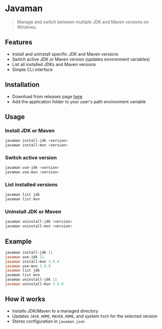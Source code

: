 # Javaman

> Manage and switch between multiple JDK and Maven versions on Windows.

## Features

- Install and uninstall specific JDK and Maven versions
- Switch active JDK or Maven version (updates environment variables)
- List all installed JDKs and Maven versions
- Simple CLI interface

## Installation

- Download from releases page [here](https://github.com/MatheusZickuhr/javaman/releases) 
- Add the application folder to your user's path environment variable

## Usage

### Install JDK or Maven

```powershell
javaman install-jdk <version>
javaman install-mvn <version>
```

### Switch active version

```powershell
javaman use-jdk <version>
javaman use-mvn <version>
```

### List installed versions

```powershell
javaman list jdk
javaman list mvn
```

### Uninstall JDK or Maven

```powershell
javaman uninstall-jdk <version>
javaman uninstall-mvn <version>
```

## Example

```powershell
javaman install-jdk 11
javaman use-jdk 11
javaman install-mvn 3.9.9
javaman use-mvn 3.9.9
javaman list jdk
javaman list mvn
javaman uninstall-jdk 11
javaman uninstall-mvn 3.9.9
```

## How it works

- Installs JDK/Maven to a managed directory
- Updates `JAVA_HOME`, `MAVEN_HOME`, and system `Path` for the selected version
- Stores configuration in `javaman.json`
